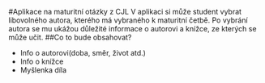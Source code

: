 #Aplikace na maturitní otázky z CJL
V aplikaci si může student vybrat libovolného autora, kterého má vybraného k maturitní četbě.
Po vybrání autora se mu ukážou důležité informace o autorovi a knížce, ze kterých se může učit.
##Co to bude obsahovat?
- Info o autorovi(doba, směr, život atd.)
- Info o knížce
- Myšlenka díla
